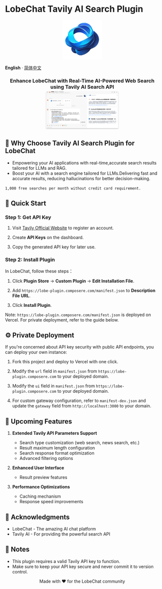 # LobeChat Tavily AI Search Plugin

<p align="center">
  <img src="./public/logo.png" height="128" alt="LobeChat Tavily AI Search Plugin Logo">
</p>

**English** · [简体中文](./README.zh-CN.md) 

<h3 align="center">
  Enhance LobeChat with Real-Time AI-Powered Web Search using Tavily AI Search API<br>
  <img src="./public/example.png" height="128" alt="LobeChat Tavily AI Search Plugin Example">
</h3>

## 🌟 Why Choose Tavily AI Search Plugin for LobeChat
- Empowering your AI applications with real-time,accurate search results tailored for LLMs and RAG.
- Boost your AI with a search engine tailored for LLMs.Delivering fast and accurate results, reducing hallucinations for better decision-making.

`1,000 free searches per month without credit card requirement.`

## 🚀 Quick Start

### Step 1: Get API Key

1. Visit [Tavily Official Website](https://tavily.com/) to register an account.

2. Create **API Keys** on the dashboard.

3. Copy the generated API key for later use.

### Step 2: Install Plugin 

In LobeChat, follow these steps：

1. Click **Plugin Store** -> **Custom Plugin** -> **Edit Installation File**.

2. Add `https://lobe-plugin.composere.com/manifest.json` to **Description File URL**.

3. Click **Install Plugin**.

Note: `https://lobe-plugin.composere.com/manifest.json` is deployed on Vercel. For private deployment, refer to the guide below.

## ⚙️ Private Deployment

If you're concerned about API key security with public API endpoints, you can deploy your own instance:

1. Fork this project and deploy to Vercel with one click.

2. Modify the `url` field in `manifest.json` from `https://lobe-plugin.composere.com` to your deployed domain.

3. Modify the `ui` field in `manifest.json` from `https://lobe-plugin.composere.com` to your deployed domain.

4. For custom gateway configuration, refer to `manifest-dev.json` and update the `gateway` field from `http://localhost:3000` to your domain.

## 🎨 Upcoming Features

1. **Extended Tavily API Parameters Support**
   - Search type customization (web search, news search, etc.)
   - Result maximum length configuration
   - Search response format optimization
   - Advanced filtering options

2. **Enhanced User Interface**
   - Result preview features

3. **Performance Optimizations**
   - Caching mechanism
   - Response speed improvements

## 🙏 Acknowledgments

- LobeChat - The amazing AI chat platform
- Tavily AI - For providing the powerful search API

## 📝 Notes

- This plugin requires a valid Tavily API key to function.
- Make sure to keep your API key secure and never commit it to version control.

<p align="center">Made with ❤️ for the LobeChat community</p>
